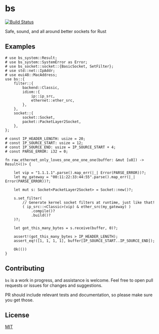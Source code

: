 # bs
[![Build Status](https://travis-ci.com/oskardrums/bs.svg?token=xiZJWJ821dj7r3DoJgLH&branch=master)](https://travis-ci.com/oskardrums/bs)

Safe, sound, and all around *b*etter *s*ockets for Rust

## Examples
```
# use bs_system::Result;
# use bs_system::SystemError as Error;
# use bs_socket::socket::{BasicSocket, SetFilter};
# use std::net::IpAddr;
# use eui48::MacAddress;
use bs::{
    filter::{
        backend::Classic,
        idiom::{
            ip::ip_src,
            ethernet::ether_src,
        },
    },
    socket::{
        socket::Socket,
        packet::PacketLayer2Socket,
    },
};

# const IP_HEADER_LENGTH: usize = 20;
# const IP_SOURCE_START: usize = 12;
# const IP_SOURCE_END: usize = IP_SOURCE_START + 4;
# const PARSE_ERROR: i32 = 0;

fn raw_ethernet_only_loves_one_one_one_one(buffer: &mut [u8]) -> Result<()> {

    let vip = "1.1.1.1".parse().map_err(|_| Error(PARSE_ERROR))?;
    let my_gateway = "00:11:22:33:44:55".parse().map_err(|_| Error(PARSE_ERROR))?;

    let mut s: Socket<PacketLayer2Socket> = Socket::new()?;

    s.set_filter(
        // Generate kernel socket filters at runtime, just like that!
        ( ip_src::<Classic>(vip) & ether_src(my_gateway) )
            .compile()?
            .build()?
    )?;

    let got_this_many_bytes = s.receive(buffer, 0)?;

    assert!(got_this_many_bytes > IP_HEADER_LENGTH);
    assert_eq!([1, 1, 1, 1], buffer[IP_SOURCE_START..IP_SOURCE_END]);

    Ok(())
}
```

## Contributing
`bs` is a work in progress, and assistance is welcome.
Feel free to open pull requests or issues for changes and suggestions.

PR should include relevant tests and documentation, so please make sure you get those.


## License
[MIT](https://choosealicense.com/licenses/mit/)
